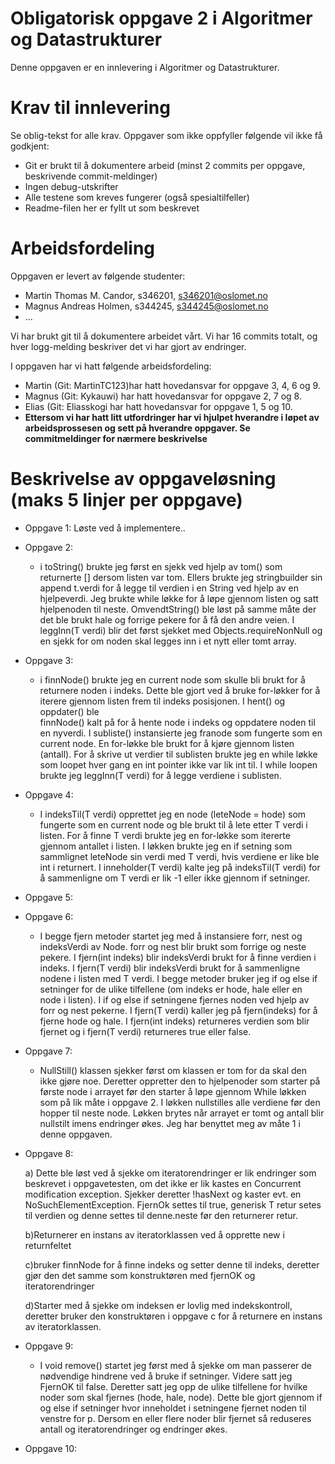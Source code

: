 # Obligatorisk oppgave 2 i Algoritmer og Datastrukturer

Denne oppgaven er en innlevering i Algoritmer og Datastrukturer. 

# Krav til innlevering

Se oblig-tekst for alle krav. Oppgaver som ikke oppfyller følgende vil ikke få godkjent:

* Git er brukt til å dokumentere arbeid (minst 2 commits per oppgave, beskrivende commit-meldinger)	
* Ingen debug-utskrifter
* Alle testene som kreves fungerer (også spesialtilfeller)
* Readme-filen her er fyllt ut som beskrevet

# Arbeidsfordeling

Oppgaven er levert av følgende studenter:
* Martin Thomas M. Candor, s346201, s346201@oslomet.no
* Magnus Andreas Holmen, s344245, s344245@oslomet.no
* ...

Vi har brukt git til å dokumentere arbeidet vårt. Vi har 16 commits totalt, og hver logg-melding beskriver det vi har gjort av endringer.

I oppgaven har vi hatt følgende arbeidsfordeling:
* Martin (Git: MartinTC123)har hatt hovedansvar for oppgave 3, 4, 6 og 9. 
* Magnus (Git: Kykauwi) har hatt hovedansvar for oppgave 2, 7 og 8. 
* Elias  (Git: Eliasskogi har hatt hovedansvar for oppgave 1, 5 og 10. 
* **Ettersom vi har hatt litt utfordringer har vi hjulpet hverandre i løpet av arbeidsprossesen og sett på hverandre oppgaver. Se commitmeldinger for nærmere beskrivelse**

# Beskrivelse av oppgaveløsning (maks 5 linjer per oppgave) 

* Oppgave 1: Løste ved å implementere..
* Oppgave 2: 
    - i toString() brukte jeg først en sjekk ved hjelp av tom() som returnerte [] dersom listen var tom. Ellers brukte jeg stringbuilder sin append
    t.verdi for å legge til verdien i en String ved hjelp av en hjelpeverdi. Jeg brukte while løkke for å løpe gjennom listen 
    og satt hjelpenoden til neste. OmvendtString() ble løst på samme måte der det ble brukt hale og forrige pekere for å få den andre veien. 
    I leggInn(T verdi) blir det først sjekket med Objects.requireNonNull og en sjekk for om noden skal legges inn i et nytt eller tomt array.
* Oppgave 3:
    - i finnNode() brukte jeg en current node som skulle bli brukt for å returnere noden i indeks. Dette ble 
    gjort ved å bruke for-løkker for å iterere gjennom listen frem til indeks posisjonen. I hent() og oppdater() ble  
    finnNode() kalt på for å hente node i indeks og oppdatere noden til en nyverdi. I subliste() instansierte jeg franode som 
    fungerte som en current node. En for-løkke ble brukt for å kjøre gjennom listen (antall). For å skrive ut verdier til 
    sublisten brukte jeg en while løkke som loopet hver gang en int pointer ikke var lik int til. I while loopen brukte jeg 
    leggInn(T verdi) for å legge verdiene i sublisten.
* Oppgave 4:
    - I indeksTil(T verdi) opprettet jeg en node (leteNode = hode) som fungerte som en current node og ble brukt til å 
    lete etter T verdi i listen. For å finne T verdi brukte jeg en for-løkke som itererte gjennom antallet i listen. 
    I løkken brukte jeg en if setning som sammlignet leteNode sin verdi med T verdi, hvis verdiene er like ble int i returnert. 
    I inneholder(T verdi) kalte jeg på indeksTil(T verdi) for å sammenligne om T verdi er lik -1 eller ikke gjennom if setninger. 
* Oppgave 5:                                                      
* Oppgave 6:
    - I begge fjern metoder startet jeg med å instansiere forr, nest og indeksVerdi av Node. forr og nest blir brukt som 
    forrige og neste pekere. I fjern(int indeks) blir indeksVerdi brukt for å finne verdien i indeks. I fjern(T verdi) blir 
    indeksVerdi brukt for å sammenligne nodene i listen med T verdi. I begge metoder bruker jeg if og else if setninger
    for de ulike tilfellene (om indeks er hode, hale eller en node i listen). I if og else if setningene fjernes noden 
    ved hjelp av forr og nest pekerne. I fjern(T verdi) kaller jeg på fjern(indeks) for å fjerne hode og hale. 
    I fjern(int indeks) returneres verdien som blir fjernet og i fjern(T verdi) returneres true eller false. 
* Oppgave 7:
    - NullStill() klassen sjekker først om klassen er tom for da skal den ikke gjøre noe. Deretter oppretter den to hjelpenoder
    som starter på første node i arrayet før den starter å løpe gjennom While løkken som på lik måte i oppgave 2. I løkken nullstilles
    alle verdiene før den hopper til neste node. Løkken brytes når arrayet er tomt og antall blir nullstilt imens endringer økes. Jeg
    har benyttet meg av måte 1 i denne oppgaven.

* Oppgave 8:

     a) Dette ble løst ved å sjekke om iteratorendringer er lik endringer som beskrevet i oppgavetesten, om det ikke er lik kastes en 
    Concurrent modification exception. Sjekker deretter !hasNext og kaster evt. en NoSuchElementException. FjernOk settes til true, generisk 
    T retur setes til verdien og denne settes til denne.neste før den returnerer retur. 
    
    b)Returnerer en instans av iteratorklassen ved å opprette new i returnfeltet
    
    c)bruker finnNode for å finne indeks og setter denne til indeks, deretter gjør den det samme som konstruktøren med fjernOK og iteratorendringer
    
    d)Starter med å sjekke om indeksen er lovlig med indekskontroll, deretter bruker den konstruktøren i oppgave c for å returnere en instans av iteratorklassen.
    
* Oppgave 9:
    - I void remove() startet jeg først med å sjekke om man passerer de nødvendige hindrene ved å bruke if setninger. Videre
    satt jeg FjernOK til false. Deretter satt jeg opp de ulike tilfellene for hvilke noder som skal fjernes (hode, hale, node).
    Dette ble gjort gjennom if og else if setninger hvor inneholdet i setningene fjernet noden til venstre for p. Dersom 
    en eller flere noder blir fjernet så reduseres antall og iteratorendringer og endringer økes. 
* Oppgave 10:

